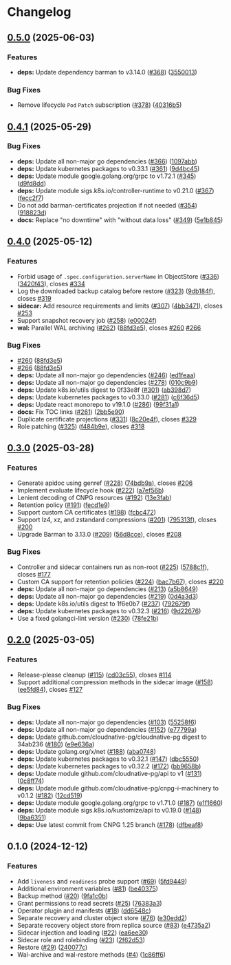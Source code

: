 # Changelog

## [0.5.0](https://github.com/edkadigital/plugin-barman-cloud/compare/v0.4.1...v0.5.0) (2025-06-03)


### Features

* **deps:** Update dependency barman to v3.14.0 ([#368](https://github.com/edkadigital/plugin-barman-cloud/issues/368)) ([3550013](https://github.com/edkadigital/plugin-barman-cloud/commit/35500130bf0fe25eb3a191bc78f4818c318acf26))


### Bug Fixes

* Remove lifecycle `Pod` `Patch` subscription ([#378](https://github.com/edkadigital/plugin-barman-cloud/issues/378)) ([40316b5](https://github.com/edkadigital/plugin-barman-cloud/commit/40316b5f2d72deac0f042ceecd271a97b369a62f))

## [0.4.1](https://github.com/edkadigital/plugin-barman-cloud/compare/v0.4.0...v0.4.1) (2025-05-29)


### Bug Fixes

* **deps:** Update all non-major go dependencies ([#366](https://github.com/edkadigital/plugin-barman-cloud/issues/366)) ([1097abb](https://github.com/edkadigital/plugin-barman-cloud/commit/1097abbd1d26502a3cfc81f932bffd5bef2377a4))
* **deps:** Update kubernetes packages to v0.33.1 ([#361](https://github.com/edkadigital/plugin-barman-cloud/issues/361)) ([9d4bc45](https://github.com/edkadigital/plugin-barman-cloud/commit/9d4bc456b09b9d79c1ad58f686c8201885ffe4ce))
* **deps:** Update module google.golang.org/grpc to v1.72.1 ([#345](https://github.com/edkadigital/plugin-barman-cloud/issues/345)) ([d9fd8dd](https://github.com/edkadigital/plugin-barman-cloud/commit/d9fd8dd8681e33ec64c911eade3516a73f793ac5))
* **deps:** Update module sigs.k8s.io/controller-runtime to v0.21.0 ([#367](https://github.com/edkadigital/plugin-barman-cloud/issues/367)) ([fecc2f7](https://github.com/edkadigital/plugin-barman-cloud/commit/fecc2f7d28e5ad58c6370f0a26014908ce4caaaf))
* Do not add barman-certificates projection if not needed ([#354](https://github.com/edkadigital/plugin-barman-cloud/issues/354)) ([918823d](https://github.com/edkadigital/plugin-barman-cloud/commit/918823dbf1c78e5460f83af50bf85be6c1aefafe))
* **docs:** Replace "no downtime" with "without data loss" ([#349](https://github.com/edkadigital/plugin-barman-cloud/issues/349)) ([5e1b845](https://github.com/edkadigital/plugin-barman-cloud/commit/5e1b845caedb67cf79173af3a319d55260b21627))

## [0.4.0](https://github.com/edkadigital/plugin-barman-cloud/compare/v0.3.0...v0.4.0) (2025-05-12)


### Features

* Forbid usage of `.spec.configuration.serverName` in ObjectStore ([#336](https://github.com/edkadigital/plugin-barman-cloud/issues/336)) ([3420f43](https://github.com/edkadigital/plugin-barman-cloud/commit/3420f430739ac8518c83cd3b23bf6a8e42b411f7)), closes [#334](https://github.com/edkadigital/plugin-barman-cloud/issues/334)
* Log the downloaded backup catalog before restore ([#323](https://github.com/edkadigital/plugin-barman-cloud/issues/323)) ([9db184f](https://github.com/edkadigital/plugin-barman-cloud/commit/9db184f5d4c325ed18aeb4fba6c57c28b0e3ae40)), closes [#319](https://github.com/edkadigital/plugin-barman-cloud/issues/319)
* **sidecar:** Add resource requirements and limits ([#307](https://github.com/edkadigital/plugin-barman-cloud/issues/307)) ([4bb3471](https://github.com/edkadigital/plugin-barman-cloud/commit/4bb347121d3328783ca9eceb656863cde37cb8aa)), closes [#253](https://github.com/edkadigital/plugin-barman-cloud/issues/253)
* Support snapshot recovery job ([#258](https://github.com/edkadigital/plugin-barman-cloud/issues/258)) ([e00024f](https://github.com/edkadigital/plugin-barman-cloud/commit/e00024f136996305999c0440ae9b48861828e160))
* **wal:** Parallel WAL archiving ([#262](https://github.com/edkadigital/plugin-barman-cloud/issues/262)) ([88fd3e5](https://github.com/edkadigital/plugin-barman-cloud/commit/88fd3e504f35e004fab47ca33a2e67dd40120e2c)), closes [#260](https://github.com/edkadigital/plugin-barman-cloud/issues/260) [#266](https://github.com/edkadigital/plugin-barman-cloud/issues/266)


### Bug Fixes

* [#260](https://github.com/edkadigital/plugin-barman-cloud/issues/260) ([88fd3e5](https://github.com/edkadigital/plugin-barman-cloud/commit/88fd3e504f35e004fab47ca33a2e67dd40120e2c))
* [#266](https://github.com/edkadigital/plugin-barman-cloud/issues/266) ([88fd3e5](https://github.com/edkadigital/plugin-barman-cloud/commit/88fd3e504f35e004fab47ca33a2e67dd40120e2c))
* **deps:** Update all non-major go dependencies ([#246](https://github.com/edkadigital/plugin-barman-cloud/issues/246)) ([ed1feaa](https://github.com/edkadigital/plugin-barman-cloud/commit/ed1feaaddcddfabd48a2d9a28013e7585d8babd6))
* **deps:** Update all non-major go dependencies ([#278](https://github.com/edkadigital/plugin-barman-cloud/issues/278)) ([010c9b9](https://github.com/edkadigital/plugin-barman-cloud/commit/010c9b93d4e2d06eb89ba49219f15144c98515cf))
* **deps:** Update k8s.io/utils digest to 0f33e8f ([#301](https://github.com/edkadigital/plugin-barman-cloud/issues/301)) ([ab398d7](https://github.com/edkadigital/plugin-barman-cloud/commit/ab398d7d30ebe241b2b682c42c4b129254955b24))
* **deps:** Update kubernetes packages to v0.33.0 ([#281](https://github.com/edkadigital/plugin-barman-cloud/issues/281)) ([c6f36d5](https://github.com/edkadigital/plugin-barman-cloud/commit/c6f36d57562a99175e2d3d446ca2d7e7c36b09c3))
* **deps:** Update react monorepo to v19.1.0 ([#286](https://github.com/edkadigital/plugin-barman-cloud/issues/286)) ([99f31a1](https://github.com/edkadigital/plugin-barman-cloud/commit/99f31a1e5e0313534699c49393edc6beabac60ec))
* **docs:** Fix TOC links ([#261](https://github.com/edkadigital/plugin-barman-cloud/issues/261)) ([2bb5e90](https://github.com/edkadigital/plugin-barman-cloud/commit/2bb5e90357b2defd6fdaa8ff9982e21f58bc5ecc))
* Duplicate certificate projections ([#331](https://github.com/edkadigital/plugin-barman-cloud/issues/331)) ([8c20e4f](https://github.com/edkadigital/plugin-barman-cloud/commit/8c20e4fe8578b5b18277ce2ae8ba11783b1cac84)), closes [#329](https://github.com/edkadigital/plugin-barman-cloud/issues/329)
* Role patching ([#325](https://github.com/edkadigital/plugin-barman-cloud/issues/325)) ([f484b9e](https://github.com/edkadigital/plugin-barman-cloud/commit/f484b9e748ad776f7ecec0ed83a2b2424fde2dfc)), closes [#318](https://github.com/edkadigital/plugin-barman-cloud/issues/318)

## [0.3.0](https://github.com/edkadigital/plugin-barman-cloud/compare/v0.2.0...v0.3.0) (2025-03-28)


### Features

* Generate apidoc using genref ([#228](https://github.com/edkadigital/plugin-barman-cloud/issues/228)) ([74bdb9a](https://github.com/edkadigital/plugin-barman-cloud/commit/74bdb9a590f169eade4eea27caa85fc3b1809e41)), closes [#206](https://github.com/edkadigital/plugin-barman-cloud/issues/206)
* Implement evaluate lifecycle hook ([#222](https://github.com/edkadigital/plugin-barman-cloud/issues/222)) ([a7ef56b](https://github.com/edkadigital/plugin-barman-cloud/commit/a7ef56b6e7a8abfcf312f42190b5c3828f9b2a79))
* Lenient decoding of CNPG resources ([#192](https://github.com/edkadigital/plugin-barman-cloud/issues/192)) ([13e3fab](https://github.com/edkadigital/plugin-barman-cloud/commit/13e3fab2688ec6ea342ed7304680025f98e6af27))
* Retention policy ([#191](https://github.com/edkadigital/plugin-barman-cloud/issues/191)) ([fecd1e9](https://github.com/edkadigital/plugin-barman-cloud/commit/fecd1e9513ce1748a289840f735a2f23a0ce5218))
* Support custom CA certificates ([#198](https://github.com/edkadigital/plugin-barman-cloud/issues/198)) ([fcbc472](https://github.com/edkadigital/plugin-barman-cloud/commit/fcbc47209222f712178ba422020c88eef7d50c08))
* Support lz4, xz, and zstandard compressions ([#201](https://github.com/edkadigital/plugin-barman-cloud/issues/201)) ([795313f](https://github.com/edkadigital/plugin-barman-cloud/commit/795313f4aa2f4888fdf2cb711de74aaea7b045a7)), closes [#200](https://github.com/edkadigital/plugin-barman-cloud/issues/200)
* Upgrade Barman to 3.13.0 ([#209](https://github.com/edkadigital/plugin-barman-cloud/issues/209)) ([56d8cce](https://github.com/edkadigital/plugin-barman-cloud/commit/56d8cceb3b8c7a17f3dcdd2dc14b48a725aaea9f)), closes [#208](https://github.com/edkadigital/plugin-barman-cloud/issues/208)


### Bug Fixes

* Controller and sidecar containers run as non-root ([#225](https://github.com/edkadigital/plugin-barman-cloud/issues/225)) ([5788c1f](https://github.com/edkadigital/plugin-barman-cloud/commit/5788c1f72794a331e9176dabc625a5937abff010)), closes [#177](https://github.com/edkadigital/plugin-barman-cloud/issues/177)
* Custom CA support for retention policies ([#224](https://github.com/edkadigital/plugin-barman-cloud/issues/224)) ([bac7b67](https://github.com/edkadigital/plugin-barman-cloud/commit/bac7b673a2ef239dd28bd2d1eced083009ad8ba6)), closes [#220](https://github.com/edkadigital/plugin-barman-cloud/issues/220)
* **deps:** Update all non-major go dependencies ([#213](https://github.com/edkadigital/plugin-barman-cloud/issues/213)) ([a5b8649](https://github.com/edkadigital/plugin-barman-cloud/commit/a5b8649bd0eac1df6e51291ff197a6a548d0f479))
* **deps:** Update all non-major go dependencies ([#219](https://github.com/edkadigital/plugin-barman-cloud/issues/219)) ([0d4a3d3](https://github.com/edkadigital/plugin-barman-cloud/commit/0d4a3d38f77e9d51a3f627fa768673e3c4b5e650))
* **deps:** Update k8s.io/utils digest to 1f6e0b7 ([#237](https://github.com/edkadigital/plugin-barman-cloud/issues/237)) ([792679f](https://github.com/edkadigital/plugin-barman-cloud/commit/792679ff673f60deeac3293d4bfb3e5182a09bef))
* **deps:** Update kubernetes packages to v0.32.3 ([#216](https://github.com/edkadigital/plugin-barman-cloud/issues/216)) ([9d22676](https://github.com/edkadigital/plugin-barman-cloud/commit/9d22676f2a5667b516a4f496ab6188a2333e5333))
* Use a fixed golangci-lint version ([#230](https://github.com/edkadigital/plugin-barman-cloud/issues/230)) ([78fe21b](https://github.com/edkadigital/plugin-barman-cloud/commit/78fe21b24dc9366c34260babe6b049a310abe9f0))

## [0.2.0](https://github.com/edkadigital/plugin-barman-cloud/compare/v0.1.0...v0.2.0) (2025-03-05)


### Features

* Release-please cleanup ([#115](https://github.com/edkadigital/plugin-barman-cloud/issues/115)) ([cd03c55](https://github.com/edkadigital/plugin-barman-cloud/commit/cd03c556ef86c429b8699961eb24e1361b5759ff)), closes [#114](https://github.com/edkadigital/plugin-barman-cloud/issues/114)
* Support additional compression methods in the sidecar image ([#158](https://github.com/edkadigital/plugin-barman-cloud/issues/158)) ([ee5fd84](https://github.com/edkadigital/plugin-barman-cloud/commit/ee5fd840924c0997f301764af32a684aa8424b22)), closes [#127](https://github.com/edkadigital/plugin-barman-cloud/issues/127)


### Bug Fixes

* **deps:** Update all non-major go dependencies ([#103](https://github.com/edkadigital/plugin-barman-cloud/issues/103)) ([55258f6](https://github.com/edkadigital/plugin-barman-cloud/commit/55258f69008d1475f65d549d47a6c87485624e28))
* **deps:** Update all non-major go dependencies ([#152](https://github.com/edkadigital/plugin-barman-cloud/issues/152)) ([e77799a](https://github.com/edkadigital/plugin-barman-cloud/commit/e77799af028ba892ed8f3261554682c1b540a7f5))
* **deps:** Update github.com/cloudnative-pg/cloudnative-pg digest to 34ab236 ([#180](https://github.com/edkadigital/plugin-barman-cloud/issues/180)) ([e9e636a](https://github.com/edkadigital/plugin-barman-cloud/commit/e9e636ada08de4a1f6db0a31e2f133e703580394))
* **deps:** Update golang.org/x/net ([#188](https://github.com/edkadigital/plugin-barman-cloud/issues/188)) ([aba0748](https://github.com/edkadigital/plugin-barman-cloud/commit/aba07487891b731b6439429c7b30da21bc260d5f))
* **deps:** Update kubernetes packages to v0.32.1 ([#147](https://github.com/edkadigital/plugin-barman-cloud/issues/147)) ([dbc5550](https://github.com/edkadigital/plugin-barman-cloud/commit/dbc5550c9c503dfb0a6206a244995cdda9d28c1d))
* **deps:** Update kubernetes packages to v0.32.2 ([#172](https://github.com/edkadigital/plugin-barman-cloud/issues/172)) ([bb9658b](https://github.com/edkadigital/plugin-barman-cloud/commit/bb9658b28c95f9b7e1f202dcf2be76bff7756960))
* **deps:** Update module github.com/cloudnative-pg/api to v1 ([#131](https://github.com/edkadigital/plugin-barman-cloud/issues/131)) ([0c8ff74](https://github.com/edkadigital/plugin-barman-cloud/commit/0c8ff7426ff15623deba0c9603ba76dece3cb6a5))
* **deps:** Update module github.com/cloudnative-pg/cnpg-i-machinery to v0.1.2 ([#182](https://github.com/edkadigital/plugin-barman-cloud/issues/182)) ([12cd519](https://github.com/edkadigital/plugin-barman-cloud/commit/12cd5195234ee17ca0b09c2448cc9dc50c614149))
* **deps:** Update module google.golang.org/grpc to v1.71.0 ([#187](https://github.com/edkadigital/plugin-barman-cloud/issues/187)) ([e1f1660](https://github.com/edkadigital/plugin-barman-cloud/commit/e1f166023f55fb02d987ac011e3580af1f9d273a))
* **deps:** Update module sigs.k8s.io/kustomize/api to v0.19.0 ([#148](https://github.com/edkadigital/plugin-barman-cloud/issues/148)) ([9ba6351](https://github.com/edkadigital/plugin-barman-cloud/commit/9ba63518f929748f4a422eaa58293c8125b7a5f1))
* **deps:** Use latest commit from CNPG 1.25 branch ([#178](https://github.com/edkadigital/plugin-barman-cloud/issues/178)) ([dfbeaf8](https://github.com/edkadigital/plugin-barman-cloud/commit/dfbeaf802ec98357fdbb92b5fcefc38a29939cfe))

## 0.1.0 (2024-12-12)


### Features

* Add `liveness` and `readiness` probe support ([#69](https://github.com/edkadigital/plugin-barman-cloud/issues/69)) ([5fd9449](https://github.com/edkadigital/plugin-barman-cloud/commit/5fd9449b27394756e0baf76b1356900850f687a6))
* Additional environment variables ([#81](https://github.com/edkadigital/plugin-barman-cloud/issues/81)) ([be40375](https://github.com/edkadigital/plugin-barman-cloud/commit/be4037529c44858278dd80e3eb32f39f3f68c5c6))
* Backup method ([#20](https://github.com/edkadigital/plugin-barman-cloud/issues/20)) ([9fa1c0b](https://github.com/edkadigital/plugin-barman-cloud/commit/9fa1c0beab4882af3f4c737d049b5bafcf7e28a6))
* Grant permissions to read secrets ([#25](https://github.com/edkadigital/plugin-barman-cloud/issues/25)) ([76383a3](https://github.com/edkadigital/plugin-barman-cloud/commit/76383a30afd3bd829f01936dc3dfc81f1d189d2d))
* Operator plugin and manifests ([#18](https://github.com/edkadigital/plugin-barman-cloud/issues/18)) ([dd6548c](https://github.com/edkadigital/plugin-barman-cloud/commit/dd6548c4a26031324975d97aee345e4e6a2e7efa))
* Separate recovery and cluster object store ([#76](https://github.com/edkadigital/plugin-barman-cloud/issues/76)) ([e30edd2](https://github.com/edkadigital/plugin-barman-cloud/commit/e30edd2318d76e10fd7af344c0e4326f1e5033ec))
* Separate recovery object store from replica source ([#83](https://github.com/edkadigital/plugin-barman-cloud/issues/83)) ([e4735a2](https://github.com/edkadigital/plugin-barman-cloud/commit/e4735a2f85724cf8493f513658783e5330c3efcf))
* Sidecar injection and loading ([#22](https://github.com/edkadigital/plugin-barman-cloud/issues/22)) ([ea6ee30](https://github.com/edkadigital/plugin-barman-cloud/commit/ea6ee30d2ea30f9e9df22002ce5f5a68fcb37ade))
* Sidecar role and rolebinding ([#23](https://github.com/edkadigital/plugin-barman-cloud/issues/23)) ([2f62d53](https://github.com/edkadigital/plugin-barman-cloud/commit/2f62d539c949f344cb5534b7ffbb90860663a106))
* Restore ([#29](https://github.com/edkadigital/plugin-barman-cloud/issues/29)) ([240077c](https://github.com/edkadigital/plugin-barman-cloud/commit/240077c77192d9572767d7ec76d02e578b94faca))
* Wal-archive and wal-restore methods ([#4](https://github.com/edkadigital/plugin-barman-cloud/issues/4)) ([1c86ff6](https://github.com/edkadigital/plugin-barman-cloud/commit/1c86ff65747b5b348fb1ed2b0e5b0594fd156116))

